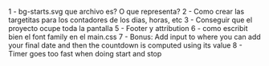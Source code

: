 1 - bg-starts.svg que archivo es? O que representa?
2 - Como crear las targetitas para los contadores de los dias, horas, etc
3 - Conseguir que el proyecto ocupe toda la pantalla
5 - Footer y attribution
6 - como escribit bien el font family en el main.css
7 - Bonus: Add input to where you can add your final date and then the countdown is computed using its value
8 - Timer goes too fast when doing start and stop